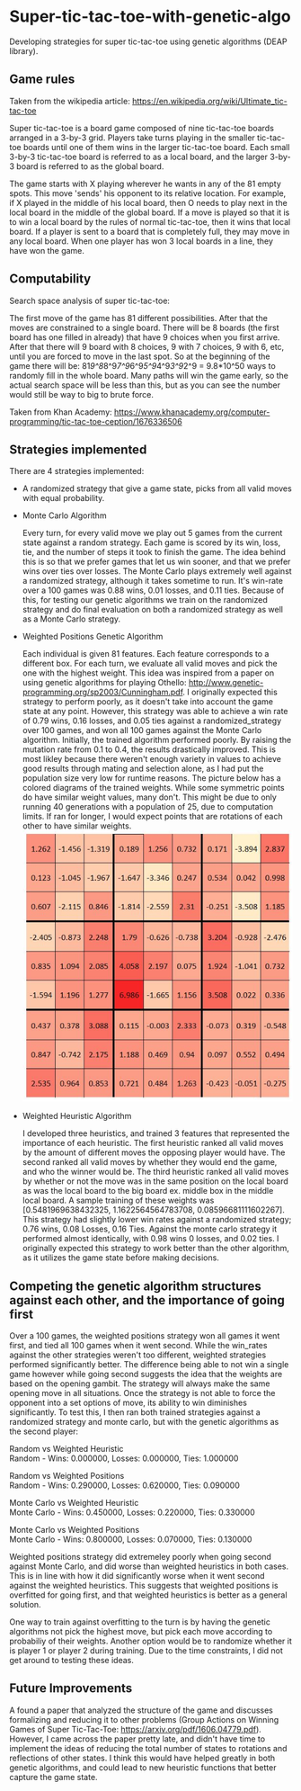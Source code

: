 # Super-tic-tac-toe-with-genetic-algo
Developing strategies for super tic-tac-toe using genetic algorithms (DEAP library).


## Game rules

Taken from the wikipedia article: https://en.wikipedia.org/wiki/Ultimate_tic-tac-toe

Super tic-tac-toe is a board game composed of nine tic-tac-toe boards arranged in a 3-by-3 grid. Players take turns playing in the smaller tic-tac-toe boards until one of them wins in the larger tic-tac-toe board. Each small 3-by-3 tic-tac-toe board is referred to as a local board, and the larger 3-by-3 board is referred to as the global board.

The game starts with X playing wherever he wants in any of the 81 empty spots. This move 'sends' his opponent to its relative location. For example, if X played in the middle of his local board, then O needs to play next in the local board in the middle of the global board.
If a move is played so that it is to win a local board by the rules of normal tic-tac-toe, then it wins that local board. If a player is sent to a board that is completely full, they may move in any local board. When one player has won 3 local boards in a line, they have won the game.

## Computability

Search space analysis of super tic-tac-toe:

The first move of the game has 81 different possibilities. After that the moves are constrained to a single board. There will be 8 boards (the first board has one filled in already) that have 9 choices when you first arrive. After that there will 9 board with 8 choices, 9 with 7 choices, 9 with 6, etc, until you are forced to move in the last spot. So at the beginning of the game there will be: 81*9^8*8^9*7^9*6^9*5^9*4^9*3^9*2^9 = 9.8*10^50 ways to randomly fill in the whole board. Many paths will win the game early, so the actual search space will be less than this, but as you can see the number would still be way to big to brute force.

Taken from Khan Academy: https://www.khanacademy.org/computer-programming/tic-tac-toe-ception/1676336506

## Strategies implemented
There are 4 strategies implemented:
* A randomized strategy that give a game state, picks from all valid moves with equal probability. 
* Monte Carlo Algorithm

    Every turn, for every valid move we play out 5 games from the current state against a random strategy. Each game is scored by its win, loss, tie, and the number of steps it took to finish the game. The idea behind this is so that we prefer games that let us win sooner, and that we prefer wins over ties over losses.
    The Monte Carlo plays extremely well against a randomized strategy, although it takes sometime to run. It's win-rate over a 100 games was 0.88 wins, 0.01 losses, and 0.11 ties. Because of this, for testing our genetic algorithms we train on the randomized strategy and do final evaluation on both a randomized strategy as well as a Monte Carlo strategy.
* Weighted Positions Genetic Algorithm 

    Each individual is given 81 features. Each feature corresponds to a different box. For each turn, we evaluate all valid moves and pick the one with the highest weight. This idea was inspired from a paper on using genetic algorithms for playing Othello: http://www.genetic-programming.org/sp2003/Cunningham.pdf. I originally expected this strategy to perform poorly, as it doesn't take into account the game state at any point. However, this strategy was able to achieve a win rate of 0.79 wins, 0.16 losses, and 0.05 ties against a randomized_strategy over 100 games, and won all 100 games against the Monte Carlo algorithm. Initially, the trained algorithm performed poorly. By raising the mutation rate from 0.1 to 0.4, the results drastically improved. This is most likley because there weren't enough variety in values to achieve good results through mating and selection alone, as I had put the population size very low for runtime reasons. The picture below has a colored diagrams of the trained weights. While some symmetric points do have similar weight values, many don't. This might be due to only running 40 generations with a population of 25, due to computation limits. If ran for longer, I would expect points that are rotations of each other to have similar weights.
  ![Alt text](/weighted_pos.JPG?raw=true "Weighted Positions")
* Weighted Heuristic Algorithm

    I developed three heuristics, and trained 3 features that represented the importance of each heuristic. The first heuristic ranked all valid moves by the amount of different moves the opposing player would have. The second ranked all valid moves by whether they would end the game, and who the winner would be. The third heuristic ranked all valid moves by whether or not the move was in the same position on the local board as was the local board to the big board ex. middle box in the middle local board. A sample training of these weights was [0.5481969638432325, 1.1622564564783708, 0.08596681111602267]. This strategy had slightly lower win rates against a randomized strategy; 0.76 wins, 0.08 Losses, 0.16 Ties. Against the monte carlo strategy it performed almost identically, with 0.98 wins 0 losses, and 0.02 ties. I originally expected this strategy to work better than the other algorithm, as it utilizes the game state before making decisions. 
    
## Competing the genetic algorithm structures against each other, and the importance of going first

Over a 100 games, the weighted positions strategy won all games it went first, and tied all 100 games when it went second. While the win_rates against the other strategies weren't too different, weighted strategies performed significantly better. The difference being able to not win a single game however while going second suggests the idea that the weights are based on the opening gambit. The strategy will always make the same opening move in all situations. Once the strategy is not able to force the opponent into a set options of move, its ability to win diminishes significantly. To test this, I then ran both trained strategies against a randomized strategy and monte carlo, but with the genetic algorithms as the second player:

Random  vs Weighted Heuristic  
Random - Wins: 0.000000, Losses: 0.000000, Ties: 1.000000

Random vs Weighted Positions  
Random - Wins: 0.290000, Losses: 0.620000, Ties: 0.090000

Monte Carlo  vs Weighted Heuristic  
Monte Carlo - Wins: 0.450000, Losses: 0.220000, Ties: 0.330000

Monte Carlo  vs Weighted Positions  
Monte Carlo - Wins: 0.800000, Losses: 0.070000, Ties: 0.130000

Weighted positions strategy did extremeley poorly when going second against Monte Carlo, and did worse than weighted heuristics in both cases. This is in line with how it did significantly worse when it went second against the weighted heuristics. This suggests that weighted positions is overfitted for going first, and that weighted heuristics is better as a general solution.

One way to train against overfitting to the turn is by having the genetic algorithms not pick the highest move, but pick each move according to probabiliy of their weights. Another option would be to randomize whether it is player 1 or player 2 during training. Due to the time constraints, I did not get around to testing these ideas. 

## Future Improvements

A found a paper that analyzed the structure of the game and discusses formalizing and reducing it to other problems (Group Actions on Winning Games of Super Tic-Tac-Toe: https://arxiv.org/pdf/1606.04779.pdf). However, I came across the paper pretty late, and didn't have time to implement the ideas of reducing the total number of states to rotations and reflections of other states. I think this would have helped greatly in both genetic algorithms, and could lead to new heuristic functions that better capture the game state.  



